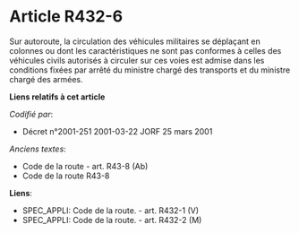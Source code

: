 # Article R432-6

Sur autoroute, la circulation des véhicules militaires se déplaçant en colonnes ou dont les caractéristiques ne sont pas
conformes à celles des véhicules civils autorisés à circuler sur ces voies est admise dans les conditions fixées par arrêté
du ministre chargé des transports et du ministre chargé des armées.

**Liens relatifs à cet article**

_Codifié par_:

  - Décret n°2001-251 2001-03-22 JORF 25 mars 2001

_Anciens textes_:

  - Code de la route - art. R43-8 (Ab)
  - Code de la route R43-8

**Liens**:

  - SPEC_APPLI: Code de la route. - art. R432-1 (V)
  - SPEC_APPLI: Code de la route. - art. R432-2 (M)
